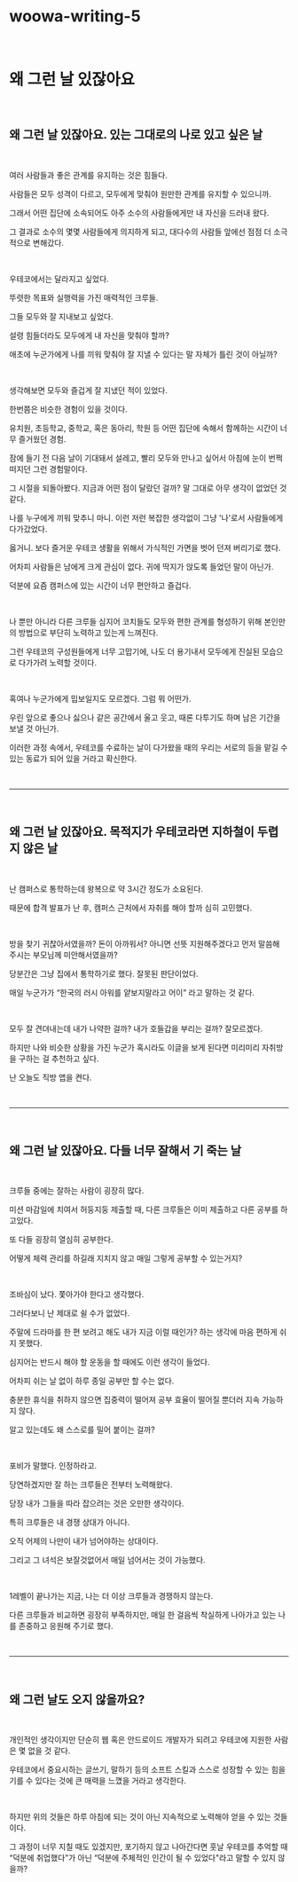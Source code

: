 # woowa-writing-5

<br>

# 왜 그런 날 있잖아요

<br>

## 왜 그런 날 있잖아요. 있는 그대로의 나로 있고 싶은 날

<br>

여러 사람들과 좋은 관계를 유지하는 것은 힘들다.

사람들은 모두 성격이 다르고, 모두에게 맞춰야 원만한 관계를 유지할 수 있으니까.

그래서 어떤 집단에 소속되어도 아주 소수의 사람들에게만 내 자신을 드러내 왔다.

그 결과로 소수의 몇몇 사람들에게 의지하게 되고, 대다수의 사람들 앞에선 점점 더 소극적으로 변해갔다.

<br>

우테코에서는 달라지고 싶었다.

뚜렷한 목표와 실행력을 가진 매력적인 크루들.

그들 모두와 잘 지내보고 싶었다.

설령 힘들더라도 모두에게 내 자신을 맞춰야 할까?

애초에 누군가에게 나를 끼워 맞춰야 잘 지낼 수 있다는 말 자체가 틀린 것이 아닐까?

<br>

생각해보면 모두와 즐겁게 잘 지냈던 적이 있었다.

한번쯤은 비슷한 경험이 있을 것이다.

유치원, 초등학교, 중학교, 혹은 동아리, 학원 등 어떤 집단에 속해서 함께하는 시간이 너무 즐거웠던 경험.

잠에 들기 전 다음 날이 기대돼서 설레고, 빨리 모두와 만나고 싶어서 아침에 눈이 번쩍 떠지던 그런 경험말이다.

그 시절을 되돌아봤다. 지금과 어떤 점이 달랐던 걸까? 말 그대로 아무 생각이 없었던 것 같다.

나를 누구에게 끼워 맞추니 마니. 이런 저런 복잡한 생각없이 그냥 '나'로서 사람들에게 다가갔었다.

옳거니. 보다 즐거운 우테코 생활을 위해서 가식적인 가면을 벗어 던져 버리기로 했다.

어차피 사람들은 남에게 크게 관심이 없다. 귀에 딱지가 앉도록 들었던 말이 아닌가.

덕분에 요즘 캠퍼스에 있는 시간이 너무 편안하고 즐겁다.

<br>

나 뿐만 아니라 다른 크루들 심지어 코치들도 모두와 편한 관계를 형성하기 위해 본인만의 방법으로 부단히
노력하고 있는게 느껴진다.

그런 우테코의 구성원들에게 너무 고맙기에, 나도 더 용기내서 모두에게 진실된 모습으로 다가가려 노력할
것이다.

<br>

혹여나 누군가에게 밉보일지도 모르겠다. 그럼 뭐 어떤가.

우린 앞으로 좋으나 싫으나 같은 공간에서 울고 웃고, 때론 다투기도 하며 남은 기간을 보낼 것 아닌가.

이러한 과정 속에서, 우테코를 수료하는 날이 다가왔을 때의 우리는 서로의 등을 맡길 수 있는 동료가 되어
있을 거라고 확신한다.

<br>

---

<br>

## 왜 그런 날 있잖아요. 목적지가 우테코라면 지하철이 두렵지 않은 날

<br>

난 캠퍼스로 통학하는데 왕복으로 약 3시간 정도가 소요된다.

때문에 합격 발표가 난 후, 캠퍼스 근처에서 자취를 해야 할까 심히 고민했다.

<br>

방을 찾기 귀찮아서였을까? 돈이 아까워서? 아니면 선뜻 지원해주겠다고 먼저 말씀해 주시는 부모님께 미안해서였을까?

당분간은 그냥 집에서 통학하기로 했다. 잘못된 판단이었다.

매일 누군가가 “한국의 러시 아워를 얕보지말라고 어이” 라고 말하는 것 같다.

<br>

모두 잘 견뎌내는데 내가 나약한 걸까? 내가 호들갑을 부리는 걸까? 잘모르겠다.

하지만 나와 비슷한 상황을 가진 누군가 혹시라도 이글을 보게 된다면 미리미리 자취방을 구하는 걸 추천하고 싶다.

난 오늘도 직방 앱을 켠다.

<br>

---

<br>

## 왜 그런 날 있잖아요. 다들 너무 잘해서 기 죽는 날

<br>

크루들 중에는 잘하는 사람이 굉장히 많다.

미션 마감일에 치여서 허둥지둥 제출할 때, 다른 크루들은 이미 제출하고 다른 공부를 하고있다.

또 다들 굉장히 열심히 공부한다.

어떻게 체력 관리를 하길래 지치지 않고 매일 그렇게 공부할 수 있는거지?

<br>

조바심이 났다. 쫓아가야 한다고 생각했다.

그러다보니 난 제대로 쉴 수가 없었다.

주말에 드라마를 한 편 보려고 해도 내가 지금 이럴 때인가? 하는 생각에 마음 편하게 쉬지 못했다.

심지어는 반드시 해야 할 운동을 할 때에도 이런 생각이 들었다.

어차피 쉬는 날 없이 하루 종일 공부만 할 수는 없다.

충분한 휴식을 취하지 않으면 집중력이 떨어져 공부 효율이 떨어질 뿐더러 지속 가능하지 않다.

알고 있는데도 왜 스스로를 밀어 붙이는 걸까?

<br>

포비가 말했다. 인정하라고.

당연하겠지만 잘 하는 크루들은 전부터 노력해왔다.

당장 내가 그들을 따라 잡으려는 것은 오만한 생각이다.

특히 크루들은 내 경쟁 상대가 아니다.

오직 어제의 나만이 내가 넘어야하는 상대이다.

그리고 그 녀석은 보잘것없어서 매일 넘어서는 것이 가능했다.

<br>

1레벨이 끝나가는 지금, 나는 더 이상 크루들과 경쟁하지 않는다.

다른 크루들과 비교하면 굉장히 부족하지만, 매일 한 걸음씩 착실하게 나아가고 있는 나를 존중하고 응원해 주기로 했다.

<br>

---

<br>

## 왜 그런 날도 오지 않을까요?

<br>

개인적인 생각이지만 단순히 웹 혹은 안드로이드 개발자가 되려고 우테코에 지원한 사람은 몇 없을 것 같다.

우테코에서 중요시하는 글쓰기, 말하기 등의 소프트 스킬과 스스로 성장할 수 있는 힘을 기를 수 있다는 것에 큰 매력을 느꼈을 거라고 생각한다.

<br>

하지만 위의 것들은 하루 아침에 되는 것이 아닌 지속적으로 노력해야 얻을 수 있는 것들이다.

그 과정이 너무 지칠 때도 있겠지만, 포기하지 않고 나아간다면 훗날 우테코를 추억할 때 “덕분에 취업했다”가 아닌 “덕분에 주체적인 인간이 될 수 있었다"라고 말할 수 있지 않을까?